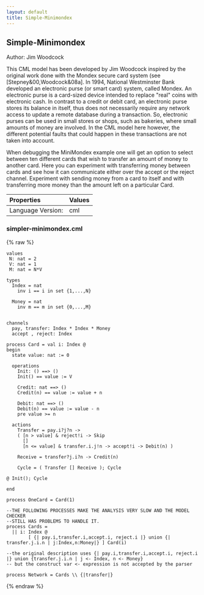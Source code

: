 ```yaml
---
layout: default
title: Simple-Minimondex
---
```


## Simple-Minimondex
Author: Jim Woodcock


This CML model has been developed by Jim Woodcock inspired by the original work done with the Mondex secure card system (see [Stepney&00,Woodcock&08a]. In 1994, National Westminster Bank developed an electronic
purse (or smart card) system, called Mondex. An
electronic purse is a card-sized device intended to replace "real"
coins with electronic cash. In contrast to a credit or debit card,
an electronic purse stores its balance in itself, thus does not 
necessarily require any network access to update a remote database
during a transaction. So, electronic purses can be used in small
stores or shops, such as bakeries, where small amounts of money
are involved. In the CML model here however, the different potential faults that could happen in these transactions are not taken into account.

When debugging the MiniMondex example one will get an option to select between ten different cards that wish to transfer an amount of money to another card. Here you can experiment with transferring money between cards and see how it can communicate either over the accept or the reject channel. Experiment with sending money from a card to itself and with transferring more money than the amount left on a particular Card.


| Properties | Values          |
| :------------ | :---------- |
|Language Version:| cml|


### simpler-minimondex.cml

{% raw %}
~~~
values
 N: nat = 2
 V: nat = 1
 M: nat = N*V

types
  Index = nat 
    inv i == i in set {1,...,N}

  Money = nat
    inv m == m in set {0,...,M}
    

channels
  pay, transfer: Index * Index * Money
  accept , reject: Index

process Card = val i: Index @
begin
  state value: nat := 0
  
  operations
    Init: () ==> ()
    Init() == value := V

    Credit: nat ==> ()
    Credit(n) == value := value + n

    Debit: nat ==> ()
    Debit(n) == value := value - n
    pre value >= n
  
  actions
    Transfer = pay.i?j?n ->
    ( [n > value] & reject!i -> Skip
      []
      [n <= value] & transfer.i.j!n -> accept!i -> Debit(n) )
      
    Receive = transfer?j.i?n -> Credit(n)
    
    Cycle = ( Transfer [] Receive ); Cycle
    
@ Init(); Cycle

end

process OneCard = Card(1) 

--THE FOLLOWING PROCESSES MAKE THE ANALYSIS VERY SLOW AND THE MODEL CHECKER 
--STILL HAS PROBLEMS TO HANDLE IT. 
process Cards =
  || i: Index @ 
  		[ {| pay.i,transfer.i,accept.i, reject.i |} union {| transfer.j.i.n | j:Index,n:Money|} ] Card(i)

--the original description uses {| pay.i,transfer.i,accept.i, reject.i |} union {transfer.j.i.n | j <- Index, n <- Money}
-- but the construct var <- expression is not accepted by the parser

process Network = Cards \\ {|transfer|}
~~~
{% endraw %}

